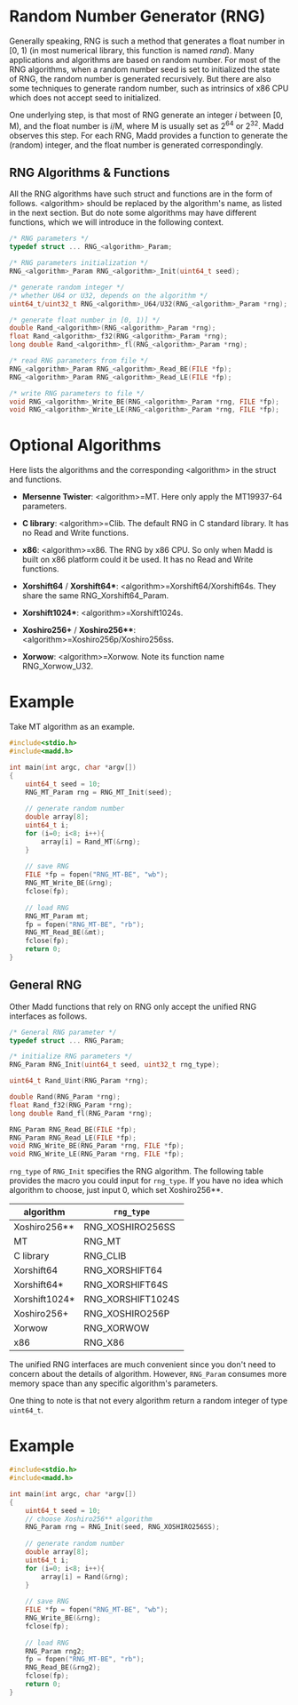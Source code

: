 Random Number Generator (RNG)
===

Generally speaking, RNG is such a method that generates a float number in [0, 1) (in most numerical library, this function is named *rand*). Many applications and algorithms are based on random number. For most of the RNG algorithms, when a random number seed is set to initialized the state of RNG, the random number is generated recursively. But there are also some techniques to generate random number, such as intrinsics of x86 CPU which does not accept seed to initialized.

One underlying step, is that most of RNG generate an integer *i* between [0, M), and the float number is *i*/M, where M is usually set as $2^{64}$ or $2^{32}$. Madd observes this step. For each RNG, Madd provides a function to generate the (random) integer, and the float number is generated correspondingly.

RNG Algorithms & Functions
---

All the RNG algorithms have such struct and functions are in the form of follows. \<algorithm\> should be replaced by the algorithm's name, as listed in the next section. But do note some algorithms may have different functions, which we will introduce in the following context.

```C
/* RNG parameters */
typedef struct ... RNG_<algorithm>_Param;

/* RNG parameters initialization */
RNG_<algorithm>_Param RNG_<algorithm>_Init(uint64_t seed);

/* generate random integer */
/* whether U64 or U32, depends on the algorithm */
uint64_t/uint32_t RNG_<algorithm>_U64/U32(RNG_<algorithm>_Param *rng);

/* generate float number in [0, 1)] */
double Rand_<algorithm>(RNG_<algorithm>_Param *rng);
float Rand_<algorithm>_f32(RNG_<algorithm>_Param *rng);
long double Rand_<algorithm>_fl(RNG_<algorithm>_Param *rng);

/* read RNG parameters from file */
RNG_<algorithm>_Param RNG_<algorithm>_Read_BE(FILE *fp);
RNG_<algorithm>_Param RNG_<algorithm>_Read_LE(FILE *fp);

/* write RNG parameters to file */
void RNG_<algorithm>_Write_BE(RNG_<algorithm>_Param *rng, FILE *fp);
void RNG_<algorithm>_Write_LE(RNG_<algorithm>_Param *rng, FILE *fp);
```

# Optional Algorithms

Here lists the algorithms and the corresponding $<$algorithm$>$ in the struct and functions.

* **Mersenne Twister**: \<algorithm\>=MT. Here only apply the MT19937-64 parameters. 

* **C library**: \<algorithm\>=Clib. The default RNG in C standard library. It has no Read and Write functions.

* **x86**: \<algorithm\>=x86. The RNG by x86 CPU. So only when Madd is built on x86 platform could it be used. It has no Read and Write functions.

* **Xorshift64** / **Xorshift64\***: \<algorithm\>=Xorshift64/Xorshift64s. They share the same RNG\_Xorshift64\_Param.

* **Xorshift1024\***: \<algorithm\>=Xorshift1024s.

* **Xoshiro256+** / **Xoshiro256\*\***: \<algorithm\>=Xoshiro256p/Xoshiro256ss.

* **Xorwow**: \<algorithm\>=Xorwow. Note its function name RNG_Xorwow_U32.

# Example

Take MT algorithm as an example.

```C
#include<stdio.h>
#include<madd.h>

int main(int argc, char *argv[])
{
    uint64_t seed = 10;
    RNG_MT_Param rng = RNG_MT_Init(seed);
    
    // generate random number
    double array[8];
    uint64_t i;
    for (i=0; i<8; i++){
        array[i] = Rand_MT(&rng);
    }
    
    // save RNG
    FILE *fp = fopen("RNG_MT-BE", "wb");
    RNG_MT_Write_BE(&rng);
    fclose(fp);
    
    // load RNG
    RNG_MT_Param mt;
    fp = fopen("RNG_MT-BE", "rb");
    RNG_MT_Read_BE(&mt);
    fclose(fp);
    return 0;
}
```

General RNG
---

Other Madd functions that rely on RNG only accept the unified RNG interfaces as follows.

```C
/* General RNG parameter */
typedef struct ... RNG_Param;

/* initialize RNG parameters */
RNG_Param RNG_Init(uint64_t seed, uint32_t rng_type);

uint64_t Rand_Uint(RNG_Param *rng);

double Rand(RNG_Param *rng);
float Rand_f32(RNG_Param *rng);
long double Rand_fl(RNG_Param *rng);

RNG_Param RNG_Read_BE(FILE *fp);
RNG_Param RNG_Read_LE(FILE *fp);
void RNG_Write_BE(RNG_Param *rng, FILE *fp);
void RNG_Write_LE(RNG_Param *rng, FILE *fp);
```

`rng_type` of `RNG_Init` specifies the RNG algorithm. The following table provides the macro you could input for `rng_type`. If you have no idea which algorithm to choose, just input 0, which set Xoshiro256**.

| algorithm | `rng_type` |
| --------- | ---------- |
| Xoshiro256** | RNG_XOSHIRO256SS |
| MT | RNG_MT |
| C library | RNG_CLIB |
| Xorshift64 | RNG_XORSHIFT64 |
| Xorshift64* | RNG_XORSHIFT64S |
| Xorshift1024* | RNG_XORSHIFT1024S |
| Xoshiro256+ | RNG_XOSHIRO256P |
| Xorwow | RNG_XORWOW |
| x86 | RNG_X86 |

The unified RNG interfaces are much convenient since you don't need to concern about the details of algorithm. However, `RNG_Param` consumes more memory space than any specific algorithm's parameters.

One thing to note is that not every algorithm return a random integer of type `uint64_t`.

# Example

```C
#include<stdio.h>
#include<madd.h>

int main(int argc, char *argv[])
{
    uint64_t seed = 10;
    // choose Xoshiro256** algorithm
    RNG_Param rng = RNG_Init(seed, RNG_XOSHIRO256SS);
    
    // generate random number
    double array[8];
    uint64_t i;
    for (i=0; i<8; i++){
        array[i] = Rand(&rng);
    }
    
    // save RNG
    FILE *fp = fopen("RNG_MT-BE", "wb");
    RNG_Write_BE(&rng);
    fclose(fp);
    
    // load RNG
    RNG_Param rng2;
    fp = fopen("RNG_MT-BE", "rb");
    RNG_Read_BE(&rng2);
    fclose(fp);
    return 0;
}
```